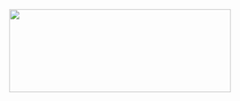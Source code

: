 ## 

<!--
**Imggaggu/Imggaggu** is a ✨ _special_ ✨ repository because its `README.md` (this file) appears on your GitHub profile.

Here are some ideas to get you started:

- 🔭 I’m currently working on ...
- 🌱 I’m currently learning ...
- 👯 I’m looking to collaborate on ...
- 🤔 I’m looking for help with ...
- 💬 Ask me about ...
- 📫 How to reach me: ...
- 😄 Pronouns: ...
- ⚡ Fun fact: ...
-->

<!--
<a href="https://www.gitanimals.org/en_US?utm_medium=image&utm_source=Imggaggu&utm_content=farm">
<img
  src="https://render.gitanimals.org/farms/Imggaggu"
  width="600"
/>
</a>
-->

<a href="https://www.gitanimals.org/en_US?utm_medium=image&utm_source=Imggaggu&utm_content=line">
  <img
    src="https://render.gitanimals.org/lines/Imggaggu"
    width="400"
    height="150"
  />
</a> 

<!--
## ✨ Tech Stack ✨ 
![](https://img.shields.io/badge/HTML5-E34F26?style=for-the-badge&logo=html5&logoColor=white)
![](https://img.shields.io/badge/CSS3-1572B6?style=for-the-badge&logo=css3&logoColor=white)
![](https://img.shields.io/badge/JavaScript-F7DF1E?style=for-the-badge&logo=javascript&logoColor=black)
![](https://img.shields.io/badge/Python-3776AB?style=for-the-badge&logo=python&logoColor=white)
![](https://img.shields.io/badge/Django-092E20?style=for-the-badge&logo=django&logoColor=white)

## 🌱 Studying 🌱 
![](https://img.shields.io/badge/C%2B%2B-00599C?style=for-the-badge&logo=c%2B%2B&logoColor=white)
![](https://img.shields.io/badge/Java-ED8B00?style=for-the-badge&logo=openjdk&logoColor=white)
-->
<!--
## 🛠 Tools 🛠
![](https://img.shields.io/badge/Figma-F24E1E?style=for-the-badge&logo=figma&logoColor=white)
-->
<!--
## 🌀 Other Skills 🌀
![](https://img.shields.io/badge/Figma-F24E1E?style=for-the-badge&logo=figma&logoColor=white)
![](https://img.shields.io/badge/blender-%23F5792A.svg?style=for-the-badge&logo=blender&logoColor=white)
![](https://img.shields.io/badge/Adobe%20Illustrator-FF9A00?style=for-the-badge&logo=adobe%20illustrator&logoColor=white)
![](https://img.shields.io/badge/Adobe%20Photoshop-31A8FF?style=for-the-badge&logo=Adobe%20Photoshop&logoColor=black)

-->



